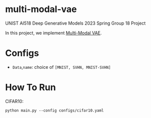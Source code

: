 # multi-modal-vae
UNIST AI518 Deep Generative Models 2023 Spring Group 18 Project

In this project, we implement [Multi-Modal VAE](https://arxiv.org/abs/1911.03393).

# Configs

- `Data`,`name`: choice of `[MNIST, SVHN, MNIST-SVHN]`

# How To Run

CIFAR10:
``` shell
python main.py --config configs/cifar10.yaml
```